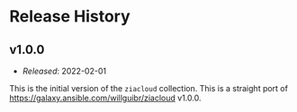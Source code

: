 Release History
===============

v1.0.0
------

- *Released*: 2022-02-01

This is the initial version of the `ziacloud` collection. This is a straight port
of <https://galaxy.ansible.com/willguibr/ziacloud> v1.0.0.
